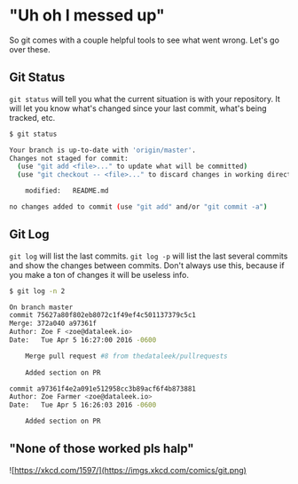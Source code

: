 # "Uh oh I messed up"

So git comes with a couple helpful tools to see what went wrong. Let's go over these.

## Git Status

`git status` will tell you what the current situation is with your repository. It will let you know what's changed since
your last commit, what's being tracked, etc.

```bash
$ git status

Your branch is up-to-date with 'origin/master'.
Changes not staged for commit:
  (use "git add <file>..." to update what will be committed)
  (use "git checkout -- <file>..." to discard changes in working directory)

	modified:   README.md

no changes added to commit (use "git add" and/or "git commit -a")
```

## Git Log

`git log` will list the last commits. `git log -p` will list the last several commits and show the changes between
commits. Don't always use this, because if you make a ton of changes it will be useless info.

```bash
$ git log -n 2

On branch master
commit 75627a80f802eb8072c1f49ef4c501137379c5c1
Merge: 372a040 a97361f
Author: Zoe F <zoe@dataleek.io>
Date:   Tue Apr 5 16:27:00 2016 -0600

    Merge pull request #8 from thedataleek/pullrequests
    
    Added section on PR

commit a97361f4e2a091e512958cc3b89acf6f4b873881
Author: Zoe Farmer <zoe@dataleek.io>
Date:   Tue Apr 5 16:26:03 2016 -0600

    Added section on PR
```

## "None of those worked pls halp"

![https://xkcd.com/1597/](https://imgs.xkcd.com/comics/git.png)

